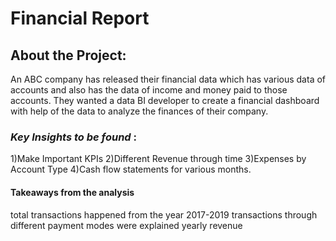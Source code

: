 # Financial Report
## About the Project:  
An ABC company has released their financial data which has various data of accounts and also has the data of income and money paid to those accounts.
They wanted a data BI developer to create a financial dashboard with help of the data to analyze the finances of their company.

### _Key Insights to be found_ :
1)Make Important KPIs
2)Different Revenue through time
3)Expenses by Account Type
4)Cash flow statements for various months.

#### **Takeaways from the analysis**
total transactions happened from the year 2017-2019
transactions through different payment modes were explained
yearly revenue
